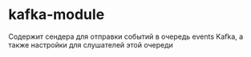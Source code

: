 # kafka-module
Содержит сендера для отправки событий в очередь events Kafka, а также настройки для слушателей этой очереди
